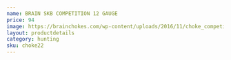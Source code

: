 ```yaml
---
name: BRAIN SKB COMPETITION 12 GAUGE
price: 94
image: https://brainchokes.com/wp-content/uploads/2016/11/choke_competition-400x300.jpg
layout: productdetails
category: hunting
sku: choke22
---
```

